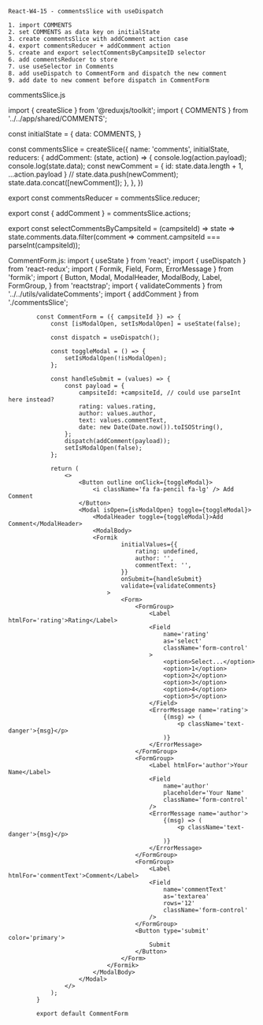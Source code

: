 
    React-W4-15 - commentsSlice with useDispatch
    
    1. import COMMENTS
    2. set COMMENTS as data key on initialState
    3. create commentsSlice with addComment action case
    4. export commentsReducer + addCommment action
    5. create and export selectCommentsByCampsiteID selector
    6. add commentsReducer to store
    7. use useSelector in Comments
    8. add useDispatch to CommentForm and dispatch the new comment
    9. add date to new comment before dispatch in CommentForm


commentsSlice.js

import { createSlice } from '@reduxjs/toolkit';
import { COMMENTS } from '../../app/shared/COMMENTS';

const initialState = {
    data: COMMENTS,
}


const commentsSlice = createSlice({
    name: 'comments',
    initialState,
    reducers: {
        addComment: (state, action) => {
            console.log(action.payload);
            console.log(state.data);
            const newComment = {
                id: state.data.length + 1,
                ...action.payload
            }
            // state.data.push(newComment);
            state.data.concat([newComment]);
        },
    },
})

export const commentsReducer = commentsSlice.reducer;

export const { addComment } = commentsSlice.actions;

export const selectCommentsByCampsiteId = (campsiteId) => state => state.comments.data.filter(comment => comment.campsiteId === parseInt(campsiteId));


CommentForm.js:
            import { useState } from 'react';
            import { useDispatch } from 'react-redux';
            import { Formik, Field, Form, ErrorMessage } from 'formik';
            import {
                Button,
                Modal,
                ModalHeader,
                ModalBody,
                Label,
                FormGroup,
            } from 'reactstrap';
            import { validateComments } from '../../utils/validateComments';
            import { addComment } from './commentsSlice';

            const CommentForm = ({ campsiteId }) => {
                const [isModalOpen, setIsModalOpen] = useState(false);
            
                const dispatch = useDispatch();

                const toggleModal = () => {
                    setIsModalOpen(!isModalOpen);
                };

                const handleSubmit = (values) => {
                    const payload = {
                        campsiteId: +campsiteId, // could use parseInt here instead?
                        rating: values.rating,
                        author: values.author,
                        text: values.commentText,
                        date: new Date(Date.now()).toISOString(),
                    };
                    dispatch(addComment(payload));
                    setIsModalOpen(false);
                };

                return (
                    <>
                        <Button outline onClick={toggleModal}>
                            <i className='fa fa-pencil fa-lg' /> Add Comment
                        </Button>
                        <Modal isOpen={isModalOpen} toggle={toggleModal}>
                            <ModalHeader toggle={toggleModal}>Add Comment</ModalHeader>
                            <ModalBody>
                            <Formik
                                    initialValues={{
                                        rating: undefined,
                                        author: '',
                                        commentText: '',
                                    }}
                                    onSubmit={handleSubmit}
                                    validate={validateComments}
                                >
                                    <Form>
                                        <FormGroup>
                                            <Label htmlFor='rating'>Rating</Label>
                                            <Field
                                                name='rating'
                                                as='select'
                                                className='form-control'
                                            >
                                                <option>Select...</option>
                                                <option>1</option>
                                                <option>2</option>
                                                <option>3</option>
                                                <option>4</option>
                                                <option>5</option>
                                            </Field>
                                            <ErrorMessage name='rating'>
                                                {(msg) => (
                                                    <p className='text-danger'>{msg}</p>
                                                )}
                                            </ErrorMessage>
                                        </FormGroup>
                                        <FormGroup>
                                            <Label htmlFor='author'>Your Name</Label>
                                            <Field
                                                name='author'
                                                placeholder='Your Name'
                                                className='form-control'
                                            />
                                            <ErrorMessage name='author'>
                                                {(msg) => (
                                                    <p className='text-danger'>{msg}</p>
                                                )}
                                            </ErrorMessage>
                                        </FormGroup>
                                        <FormGroup>
                                            <Label htmlFor='commentText'>Comment</Label>
                                            <Field
                                                name='commentText'
                                                as='textarea'
                                                rows='12'
                                                className='form-control'
                                            />
                                        </FormGroup>
                                        <Button type='submit' color='primary'>
                                            Submit
                                        </Button>
                                    </Form>
                                </Formik>
                            </ModalBody>
                        </Modal>
                    </>
                );
            }

            export default CommentForm
